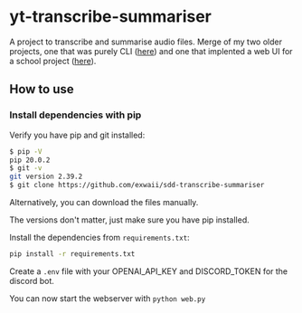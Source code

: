 # yt-transcribe-summariser

A project to transcribe and summarise audio files. Merge of my two older projects, one that was purely CLI ([here](https://github.com/exwaii/transcribe-summariser)) and one that implented a web UI for a school project ([here](https://github.com/exwaii/sdd-transcribe-summariser)).

## How to use

### Install dependencies with pip

Verify you have pip and git installed:

``` bash
$ pip -V 
pip 20.0.2
$ git -v
git version 2.39.2
$ git clone https://github.com/exwaii/sdd-transcribe-summariser
```

Alternatively, you can download the files manually.

The versions don't matter, just make sure you have pip installed.

Install the dependencies from `requirements.txt`:

``` bash
pip install -r requirements.txt
```

Create a `.env` file with your OPENAI_API_KEY and DISCORD_TOKEN for the discord bot.

You can now start the webserver with `python web.py`
